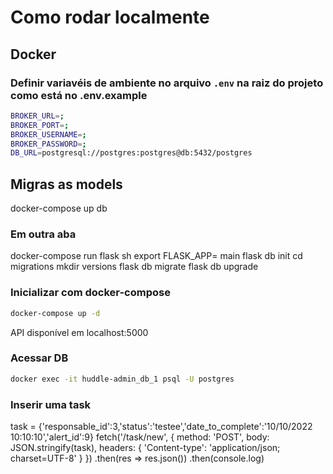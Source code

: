 # Como rodar localmente

## Docker
### Definir variavéis de ambiente no arquivo `.env` na raiz do projeto como está no .env.example
```sh
BROKER_URL=;
BROKER_PORT=;
BROKER_USERNAME=;
BROKER_PASSWORD=;
DB_URL=postgresql://postgres:postgres@db:5432/postgres
```

## Migras as models 
docker-compose up db 
### Em outra aba 
docker-compose run flask sh
export FLASK_APP= main
flask db init
cd migrations
mkdir versions
flask db migrate 
flask db upgrade


### Inicializar com docker-compose
```sh
docker-compose up -d 
```

API disponível em localhost:5000

### Acessar DB
```sh
docker exec -it huddle-admin_db_1 psql -U postgres
```

### Inserir uma task

task = {'responsable_id':3,'status':'testee','date_to_complete':'10/10/2022 10:10:10','alert_id':9}
fetch('/task/new', {
  method: 'POST',
  body: JSON.stringify(task),
  headers: {
    'Content-type': 'application/json; charset=UTF-8'
  }
})
.then(res => res.json())
.then(console.log)

